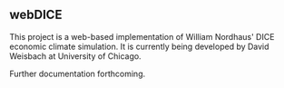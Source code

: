 ## webDICE

This project is a web-based implementation of William Nordhaus' DICE economic climate simulation. It is currently being developed by David Weisbach at University of Chicago.

Further documentation forthcoming.